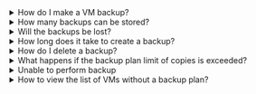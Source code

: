 <details>

<summary>How do I make a VM backup?</summary>

You can create a VM backup [manually](/en/storage/backups/service-management/create-backup-copy) or [using a backup plan](/en/storage/backups/service-management/create-backup-plan).

</details>

<details>

<summary>How many backups can be stored?</summary>

The maximum number of stored automatic backups is 200. When the storage limit is reached, old backups will be automatically deleted.

</details>

<details>

<summary>Will the backups be lost?</summary>

Backups are stored in secure object storage, which is automatically replicated to preserve data integrity.

Backups are not deleted in case of hardware or service failures.

</details>

<details>

<summary>How long does it take to create a backup?</summary>

The time to create a backup depends on the amount of data on the disk of the VM that is being backed up.

</details>

<details>

<summary>How do I delete a backup?</summary>

You can delete a backup in the **Cloud Backup → Backup** section, see more in [Managing backups](/en/storage/backups/service-management/manage-backup-copy).

</details>

<details>

<summary>What happens if the backup plan limit of copies is exceeded?</summary>

To write new copies, VK Cloud deletes old ones according to the [policy](../concepts/retention-policy) of the backup plan.

</details>

<details>

<summary>Unable to perform backup</summary>

For example, the menu item is missing or the VM is not in the list. The problem may occur if there is no QEMU guest agent in the system (`qemu guest-agent`) — [install it](https://pve.proxmox.com/wiki/Qemu-guest-agent).

After installation, you need to register additional metadata on the VM – for this [contact technical support](mailto:support@mcs.mail.ru). In some cases, you may need to restart the VM.

</details>

<details>

<summary>How to view the list of VMs without a backup plan?</summary>

[Use](/en/computing/iaas/service-management/vm/vm-filter) the **Backup** filter to find such VMs.

</details>
